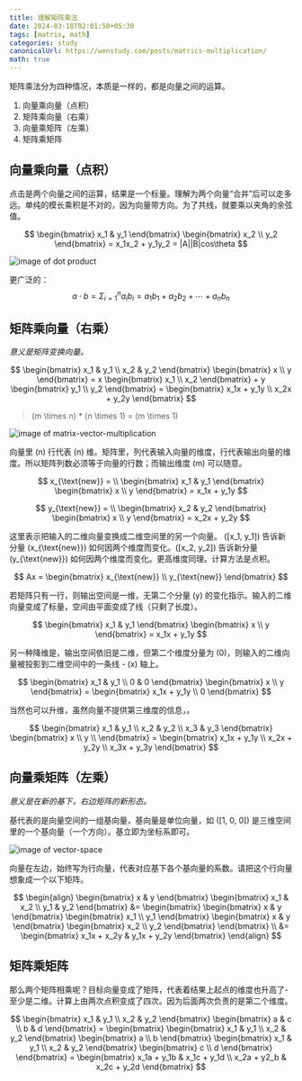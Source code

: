 ```yaml
---
title: 理解矩阵乘法
date: 2024-03-18T02:01:58+05:30
tags: [matrix, math]
categories: study 
canonicalUrl: https://wenstudy.com/posts/matrics-multiplication/
math: true
---
```


矩阵乘法分为四种情况，本质是一样的，都是向量之间的运算。
1. 向量乘向量（点积） 
2. 矩阵乘向量（右乘）
3. 向量乘矩阵（左乘）
4. 矩阵乘矩阵
<!--more-->

## 向量乘向量（点积） 
点击是两个向量之间的运算，结果是一个标量。理解为两个向量“合并”后可以走多远。单纯的模长乘积是不对的，因为向量带方向。为了共线，就要乘以夹角的余弦值。

$$
\begin{bmatrix}
x_1 & y_1
\end{bmatrix}
\begin{bmatrix}
x_2 \\
y_2
\end{bmatrix}
= x_1x_2 + y_1y_2
= |A||B|cos\theta
$$

![image of dot product](/images/dot-product.png "dot product")

更广泛的：
$$
a \cdot b = \Sigma_{i=1}^{n} a_ib_i = a_1b_1 + a_2b_2 + \cdots + a_nb_n
$$

## 矩阵乘向量（右乘）
_意义是矩阵变换向量。_

$$
\begin{bmatrix}
x_1 & y_1 \\
x_2 & y_2
\end{bmatrix}
\begin{bmatrix}
x \\
y
\end{bmatrix}
= x
\begin{bmatrix}
x_1 \\
x_2
\end{bmatrix}
+
y
\begin{bmatrix}
y_1 \\
y_2
\end{bmatrix}
= \begin{bmatrix}
x_1x + y_1y \\
x_2x + y_2y
\end{bmatrix}
$$


> \(m \times n\) * \(n \times 1\) = \(m \times 1\)

![image of matrix-vector-multiplication](/images/matrix-vector-multiplication.png "dot product")

向量里 \(n\) 行代表 \(n\) 维。矩阵里，列代表输入向量的维度，行代表输出向量的维度。所以矩阵列数必须等于向量的行数；而输出维度 \(m\) 可以随意。


$$
x_{\text{new}} = \\
\begin{bmatrix}
x_1 & y_1
\end{bmatrix}
\begin{bmatrix}
x \\
y
\end{bmatrix}
= x_1x + y_1y
$$

$$
y_{\text{new}} = \\
\begin{bmatrix}
x_2 & y_2
\end{bmatrix}
\begin{bmatrix}
x \\
y
\end{bmatrix}
= x_2x + y_2y
$$

这里表示把输入的二维向量变换成二维空间里的另一个向量。 \([x_1, y_1]\) 告诉新分量 \(x_{\text{new}}\) 如何因两个维度而变化。\([x_2, y_2]\) 告诉新分量 \(y_{\text{new}}\) 如何因两个维度而变化。更高维度同理。计算方法是点积。

$$
Ax =
\begin{bmatrix}
x_{\text{new}} \\
y_{\text{new}}
\end{bmatrix}
$$

若矩阵只有一行，则输出空间是一维，无第二个分量 \(y\) 的变化指示。输入的二维向量变成了标量，空间由平面变成了线（只剩了长度）。

$$
\begin{bmatrix}
x_1 & y_1
\end{bmatrix}
\begin{bmatrix}
x \\
y
\end{bmatrix}
= x_1x + y_1y
$$

另一种降维是，输出空间依旧是二维，但第二个维度分量为 \(0\)，则输入的二维向量被投影到二维空间中的一条线 - \(x\) 轴上。

$$
\begin{bmatrix}
x_1 & y_1 \\
0 & 0
\end{bmatrix}
\begin{bmatrix}
x \\
y
\end{bmatrix}
= \begin{bmatrix}
x_1x + y_1y \\
0
\end{bmatrix}
$$

当然也可以升维，虽然向量不提供第三维度的信息，。

$$
\begin{bmatrix}
x_1 & y_1 \\
x_2 & y_2 \\
x_3 & y_3
\end{bmatrix}
\begin{bmatrix}
x \\
y \\
\end{bmatrix}
= \begin{bmatrix}
x_1x + y_1y \\
x_2x + y_2y \\
x_3x + y_3y
\end{bmatrix}
$$

## 向量乘矩阵（左乘）
_意义是在新的基下，右边矩阵的新形态。_

基代表的是向量空间的一组基向量，基向量是单位向量，如 \([1, 0, 0]\) 是三维空间里的一个基向量（一个方向）。基立即为坐标系即可。

![image of vector-space](/images/vector-space.png "vector-space")

向量在左边，始终写为行向量，代表对应基下各个基向量的系数。请把这个行向量想象成一个以下矩阵。

$$
\begin{align}
\begin{bmatrix}
x & y
\end{bmatrix}
\begin{bmatrix}
x_1 & x_2 \\
y_1 & y_2
\end{bmatrix}
&= \begin{bmatrix}
\begin{bmatrix}
x & y
\end{bmatrix}
\begin{bmatrix}
x_1 \\
y_1
\end{bmatrix}
\begin{bmatrix}
x & y
\end{bmatrix}
\begin{bmatrix}
x_2 \\
y_2
\end{bmatrix}
\end{bmatrix} \\
&=
\begin{bmatrix}
x_1x + x_2y & y_1x + y_2y
\end{bmatrix}
\end{align}
$$

## 矩阵乘矩阵
那么两个矩阵相乘呢？目标向量变成了矩阵，代表着结果上起点的维度也升高了-至少是二维。计算上由两次点积变成了四次。因为后面两次负责的是第二个维度。

$$
\begin{bmatrix}
x_1 & y_1 \\
x_2 & y_2
\end{bmatrix}
\begin{bmatrix}
a & c \\
b & d 
\end{bmatrix}
= \begin{bmatrix}
\begin{bmatrix}
x_1 & y_1 \\
x_2 & y_2
\end{bmatrix}
\begin{bmatrix}
a \\
b
\end{bmatrix}
\begin{bmatrix}
x_1 & y_1 \\
x_2 & y_2
\end{bmatrix}
\begin{bmatrix}
c \\
d
\end{bmatrix}
\end{bmatrix}
= \begin{bmatrix}
x_1a + y_1b & x_1c + y_1d \\
x_2a + y2_b & x_2c + y_2d
\end{bmatrix}
$$
